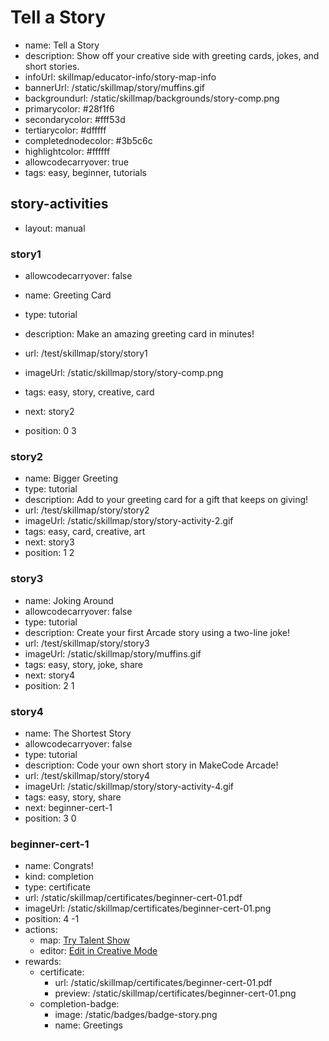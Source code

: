 # Tell a Story
* name: Tell a Story
* description: Show off your creative side with greeting cards, jokes, and short stories.
* infoUrl: skillmap/educator-info/story-map-info
* bannerUrl: /static/skillmap/story/muffins.gif
* backgroundurl: /static/skillmap/backgrounds/story-comp.png
* primarycolor: #28f1f6
* secondarycolor: #fff53d
* tertiarycolor: #dfffff
* completednodecolor: #3b5c6c
* highlightcolor: #ffffff
* allowcodecarryover: true
* tags: easy, beginner, tutorials



## story-activities
* layout: manual

### story1
* allowcodecarryover: false

* name: Greeting Card
* type: tutorial
* description: Make an amazing greeting card in minutes!
* url: /test/skillmap/story/story1
* imageUrl: /static/skillmap/story/story-comp.png
* tags: easy, story, creative, card
* next: story2
* position: 0 3



### story2
* name: Bigger Greeting
* type: tutorial
* description: Add to your greeting card for a gift that keeps on giving!
* url: /test/skillmap/story/story2
* imageUrl: /static/skillmap/story/story-activity-2.gif
* tags: easy, card, creative, art
* next: story3
* position: 1 2



### story3
* name: Joking Around
* allowcodecarryover: false
* type: tutorial
* description: Create your first Arcade story using a two-line joke!
* url: /test/skillmap/story/story3
* imageUrl: /static/skillmap/story/muffins.gif
* tags: easy, story, joke, share
* next: story4
* position: 2 1



### story4
* name: The Shortest Story
* allowcodecarryover: false
* type: tutorial
* description: Code your own short story in MakeCode Arcade!
* url: /test/skillmap/story/story4
* imageUrl: /static/skillmap/story/story-activity-4.gif
* tags: easy, story, share
* next: beginner-cert-1
* position: 3 0



### beginner-cert-1
* name: Congrats!
* kind: completion
* type: certificate
* url: /static/skillmap/certificates/beginner-cert-01.pdf
* imageUrl: /static/skillmap/certificates/beginner-cert-01.png
* position: 4 -1
* actions:
    * map: [Try Talent Show](/skillmap/star)
    * editor: [Edit in Creative Mode](/)
* rewards:
    * certificate:
        * url: /static/skillmap/certificates/beginner-cert-01.pdf
        * preview: /static/skillmap/certificates/beginner-cert-01.png
    * completion-badge:
        * image: /static/badges/badge-story.png
        * name: Greetings





